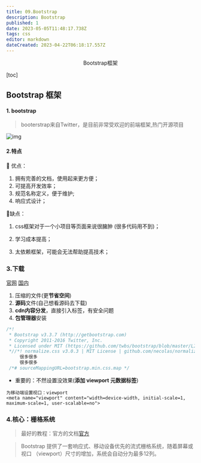 ```yaml
---
title: 09.Bootstrap
description: Bootstrap
published: 1
date: 2023-05-05T11:48:17.738Z
tags: css
editor: markdown
dateCreated: 2023-04-22T06:18:17.557Z
---
```


<center>Bootstrap框架</center>

[toc]

## Bootstrap 框架



#### 1. bootstrap 

> booterstrap来自Twitter，是目前非常受欢迎的前端框架,热门开源项目

![img](https://img.php.cn/upload/article/000/000/024/5fab4333bd924191.jpg)

#### 2.特点

:small_red_triangle: 优点：

1. 拥有完善的文档，使用起来更方便；
2. 可提高开发效率；
3. 规范名称定义，便于维护;
4. 响应式设计；

:small_red_triangle_down:缺点：

1. css框架对于一个小项目等页面来说很臃肿  (很多代码用不到)；

2. 学习成本提高；
3. 太依赖框架，可能会无法帮助提高技术；



### 3.下载

[官网](https://getbootstrap.com/) [国内](https://v3.bootcss.com/)

1. 压缩的文件(更**节省空间**)
2. **源码**文件(自己想看源码去下载)
3. **cdn内容分发**，直接引入标签，有安全问题
4. **包管理器**安装

```css
/*!
 * Bootstrap v3.3.7 (http://getbootstrap.com)
 * Copyright 2011-2016 Twitter, Inc.
 * Licensed under MIT (https://github.com/twbs/bootstrap/blob/master/LICENSE)
 *//*! normalize.css v3.0.3 | MIT License | github.com/necolas/normalize.css */html{font-family:sans-serif;-webkit-text-size-adjust:100%;-ms-text-size-adj......
     很多很多
     很多很多
 /*# sourceMappingURL=bootstrap.min.css.map */
```

* 重要的：不然设置没效果(**添加 viewport 元数据标签**)

```
为移动端设置视口：viewport
<meta name="viewport" content="width=device-width, initial-scale=1, maximum-scale=1, user-scalable=no">
```



### 4.核心：栅格系统

> 最好的教程：官方的文档[官方]()

> Bootstrap 提供了一套响应式、移动设备优先的流式栅格系统，随着屏幕或视口 （viewport）尺寸的增加，系统会自动分为最多12列。 





